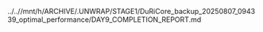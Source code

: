 ../..//mnt/h/ARCHIVE/.UNWRAP/STAGE1/DuRiCore_backup_20250807_094339_optimal_performance/DAY9_COMPLETION_REPORT.md